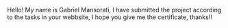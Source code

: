 Hello! My name is Gabriel Mansorati, I have submitted the project according to the tasks in your webbsite, I hope you give me the certificate, thanks!!
